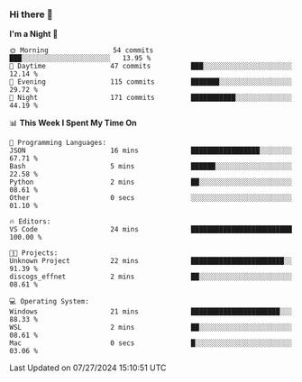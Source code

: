 ### Hi there 👋

<!--
**ALiersEL/ALiersEL** is a ✨ _special_ ✨ repository because its `README.md` (this file) appears on your GitHub profile.

Here are some ideas to get you started:

- 🔭 I’m currently working on ...
- 🌱 I’m currently learning ...
- 👯 I’m looking to collaborate on ...
- 🤔 I’m looking for help with ...
- 💬 Ask me about ...
- 📫 How to reach me: ...
- 😄 Pronouns: ...
- ⚡ Fun fact: ...
-->

<!--START_SECTION:waka-->
**I'm a Night 🦉** 

```text
🌞 Morning                54 commits          ███░░░░░░░░░░░░░░░░░░░░░░   13.95 % 
🌆 Daytime                47 commits          ███░░░░░░░░░░░░░░░░░░░░░░   12.14 % 
🌃 Evening                115 commits         ███████░░░░░░░░░░░░░░░░░░   29.72 % 
🌙 Night                  171 commits         ███████████░░░░░░░░░░░░░░   44.19 % 
```


📊 **This Week I Spent My Time On** 

```text
💬 Programming Languages: 
JSON                     16 mins             █████████████████░░░░░░░░   67.71 % 
Bash                     5 mins              ██████░░░░░░░░░░░░░░░░░░░   22.58 % 
Python                   2 mins              ██░░░░░░░░░░░░░░░░░░░░░░░   08.61 % 
Other                    0 secs              ░░░░░░░░░░░░░░░░░░░░░░░░░   01.10 % 

🔥 Editors: 
VS Code                  24 mins             █████████████████████████   100.00 % 

🐱‍💻 Projects: 
Unknown Project          22 mins             ███████████████████████░░   91.39 % 
discogs_effnet           2 mins              ██░░░░░░░░░░░░░░░░░░░░░░░   08.61 % 

💻 Operating System: 
Windows                  21 mins             ██████████████████████░░░   88.33 % 
WSL                      2 mins              ██░░░░░░░░░░░░░░░░░░░░░░░   08.61 % 
Mac                      0 secs              █░░░░░░░░░░░░░░░░░░░░░░░░   03.06 % 
```


 Last Updated on 07/27/2024 15:10:51 UTC
<!--END_SECTION:waka-->
